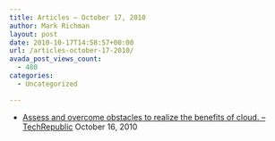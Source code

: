 ```yaml
---
title: Articles – October 17, 2010
author: Mark Richman
layout: post
date: 2010-10-17T14:58:57+00:00
url: /articles-october-17-2010/
avada_post_views_count:
  - 480
categories:
  - Uncategorized

---
```

  * [Assess and overcome obstacles to realize the benefits of cloud. &#8211; TechRepublic][1]
October 16, 2010 </ul>

 [1]: http://news.google.com/news/url?sa=t&fd=R&usg=AFQjCNFiZe9fORVLme708JMq3vjlKGUtiA&url=http://dw.com.com/rubicsclk?ver%3D2%26ts%3D2010.10.16.03.33.08.PDT%26edId%3D%26onId%3D%26ptId%3D%26sId%3D-1%26appId%3D4%26offId%3D5246%26unitId%3D6%26poolId%3D2%26f1%3D-1%26f2%3D-0%26f3%3D-0%26alg%3D1%26%26opt%3D1%26linkPos%3D3%26destUrl%3Dhttp%253A%252F%252Fwhitepapers.techrepublic.com.com%252Fabstract.aspx%253Fdocid%253D2144665%2526promo%253D100503